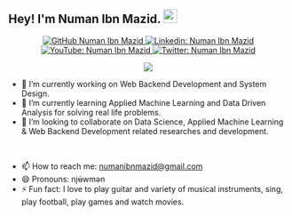 ## Hey! I'm Numan Ibn Mazid. <img src="https://media.giphy.com/media/hvRJCLFzcasrR4ia7z/giphy.gif" width="25px">


<div align="center">
    <p>
        <a href="https://github.com/NumanIbnMazid">
            <img 
                 src="https://img.shields.io/github/followers/NumanIbnMazid?label=follow&amp;style=social" 
                 alt="GitHub Numan Ibn Mazid" 
            />
        </a>
        <a href="https://www.linkedin.com/in/numanibnmazid/">
            <img 
                 src="https://img.shields.io/badge/-numanibnmazid-blue?style=flat-square&amp;logo=Linkedin&amp;logoColor=white&amp;link=https://www.linkedin.com/in/numanibnmazid/" 
                 alt="Linkedin: Numan Ibn Mazid" 
            />
        </a>
        <a href="https://www.youtube.com/c/NumanIbnMazid">
            <img 
                 src="https://img.shields.io/badge/-YouTube-red?style=flat-square&amp;logo=Linkedin&amp;logoColor=white&amp;link=https://www.youtube.com/c/NumanIbnMazid" 
                 alt="YouTube: Numan Ibn Mazid" 
            />
        </a>
        <a href="https://twitter.com/NumanIbnMazid">
            <img 
                 src="https://img.shields.io/twitter/follow/NumanIbnMazid?style=social" 
                 alt="Twitter: Numan Ibn Mazid" 
            />
        </a>
    </p>
    <p>
        <img 
             src="https://github-readme-stats.vercel.app/api?username=NumanIbnMazid&hide=issues&count_private=true&&hide_border=true&include_all_commits=false&show_icons=true&theme=calm" 
        />
    </p>
</div>

- 🌱 I’m currently working on Web Backend Development and System Design.
- 🔭 I’m currently learning Applied Machine Learning and Data Driven Analysis for solving real life problems.
- 👯 I’m looking to collaborate on Data Science, Applied Machine Learning & Web Backend Development related researches and development.

<br />

- 📫 How to reach me: numanibnmazid@gmail.com
- 😄 Pronouns: njʉ́wmən
- ⚡ Fun fact: I love to play guitar and variety of musical instruments, sing, play football, play games and watch movies.
